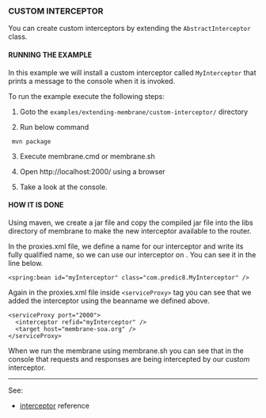 ### CUSTOM INTERCEPTOR

You can create custom interceptors by extending the `AbstractInterceptor` class.


#### RUNNING THE EXAMPLE

In this example we will install a custom interceptor called `MyInterceptor` that prints a message to the console when it is invoked. 

To run the example execute the following steps:

1. Goto the `examples/extending-membrane/custom-interceptor/` directory

2. Run below command

  ``` 
   mvn package
  ```

3. Execute membrane.cmd or membrane.sh

4. Open http://localhost:2000/ using a browser

5. Take a look at the console.


#### HOW IT IS DONE

Using maven, we create a jar file and copy the compiled jar file into the libs directory of membrane to make the new interceptor available to the router.

In the proxies.xml file, we define a name for our interceptor and write its fully qualified name, so we can use our interceptor on <serviceProxy>. You can see it in the line below.

``` 
<spring:bean id="myInterceptor" class="com.predic8.MyInterceptor" />
``` 


Again in the proxies.xml file inside `<serviceProxy>` tag you can see that we added the interceptor using the beanname we defined above.

```
<serviceProxy port="2000">
  <interceptor refid="myInterceptor" />
  <target host="membrane-soa.org" />
</serviceProxy>
```

When we run the membrane using membrane.sh you can see that in the console that requests and responses are being intercepted by our custom interceptor.

---
See:
- [interceptor](https://membrane-soa.org/api-gateway-doc/current/configuration/reference/interceptor.htm) reference
